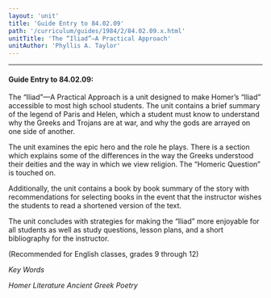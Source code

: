 ```yaml
---
layout: 'unit'
title: 'Guide Entry to 84.02.09'
path: '/curriculum/guides/1984/2/84.02.09.x.html'
unitTitle: 'The “Iliad”—A Practical Approach'
unitAuthor: 'Phyllis A. Taylor'
---
```


<body>
<hr/>
 <h4>
  Guide Entry to 84.02.09:
 </h4>
 The “Iliad”—A Practical Approach is a unit designed to make Homer’s “Iliad” accessible to most high school students.  The unit contains a brief summary of the legend of Paris and Helen, which a student must know to understand why the Greeks and Trojans are at war, and why the gods are arrayed on one side of another.
 <p>
  The unit examines the epic hero and the role he plays.  There is a section which explains some of the differences in the way the Greeks understood their deities and the way in which we view religion.  The “Homeric Question” is touched on.
 </p>
 <p>
  Additionally, the unit contains a book by book summary of the story with recommendations for selecting books in the event that the instructor wishes the students to read a shortened version of the text.
 </p>
 <p>
  The unit concludes with strategies for making the “Iliad” more enjoyable for all students as well as study questions, lesson plans, and a short bibliography for the instructor.
 </p>
 <p>
  (Recommended for English classes, grades 9 through 12)
 </p>
<p>
  <i>
   Key Words
  </i>
 </p>
<p>
  <i>
   Homer Literature Ancient Greek Poetry
  </i>
 </p>

</body>
